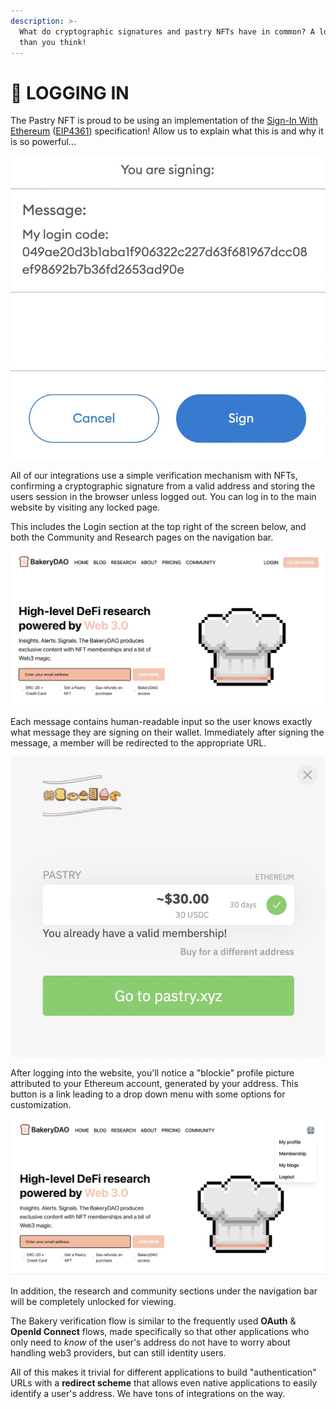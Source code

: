 ```yaml
---
description: >-
  What do cryptographic signatures and pastry NFTs have in common? A lot more
  than you think!
---
```


# 🔌 LOGGING IN

The Pastry NFT is proud to be using an implementation of the [Sign-In With Ethereum](https://docs.unlock-protocol.com/unlock/developers/sign-in-with-ethereum) ([EIP4361](https://eips.ethereum.org/EIPS/eip-4361)) specification! Allow us to explain what this is and why it is so powerful...

![](../../.gitbook/assets/9EB5DA25-D887-4100-ABAD-318DB70C02F8.jpeg)

All of our integrations use a simple verification mechanism with NFTs, confirming a cryptographic signature from a valid address and storing the users session in the browser unless logged out. You can log in to the main website by visiting any locked page.

This includes the Login section at the top right of the screen below, and both the Community and Research pages on the navigation bar.

![](../../.gitbook/assets/87A46317-100D-429C-860F-78B1230C6B42.jpeg)

Each message contains human-readable input so the user knows exactly what message they are signing on their wallet. Immediately after signing the message, a member will be redirected to the appropriate URL.

![](../../.gitbook/assets/AF0E6B83-77B8-4975-868A-1A3291673E29.jpeg)

After logging into the website, you'll notice a "blockie" profile picture attributed to your Ethereum account, generated by your address. This button is a link leading to a drop down menu with some options for customization.

![](../../.gitbook/assets/A8C246C3-9FC6-4A1B-AFAE-FF8462BFD2E5.jpeg)

In addition, the research and community sections under the navigation bar will be completely unlocked for viewing.

The Bakery verification flow is similar to the frequently used **OAuth** & **OpenId Connect** flows, made specifically so that other applications who only need to _know_ of the user's address do not have to worry about handling web3 providers, but can still identity users.

All of this makes it trivial for different applications to build "authentication" URLs with a **redirect scheme** that allows even native applications to easily identify a user's address. We have tons of integrations on the way.
